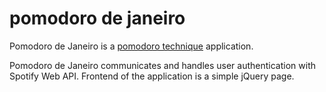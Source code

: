 # pomodoro de janeiro
Pomodoro de Janeiro is a [pomodoro technique](https://en.wikipedia.org/wiki/Pomodoro_Technique) application.

Pomodoro de Janeiro communicates and handles user authentication with Spotify Web API. Frontend of the application is a simple jQuery page.

